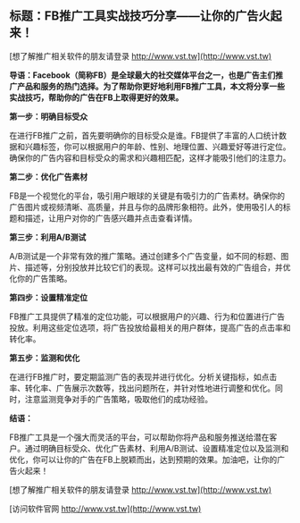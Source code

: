 ## **标题：FB推广工具实战技巧分享——让你的广告火起来！**

[想了解推广相关软件的朋友请登录 http://www.vst.tw](http://www.vst.tw)

**导语：Facebook（简称FB）是全球最大的社交媒体平台之一，也是广告主们推广产品和服务的热门选择。为了帮助你更好地利用FB推广工具，本文将分享一些实战技巧，帮助你的广告在FB上取得更好的效果。**

**第一步：明确目标受众**

在进行FB推广之前，首先要明确你的目标受众是谁。FB提供了丰富的人口统计数据和兴趣标签，你可以根据用户的年龄、性别、地理位置、兴趣爱好等进行定位。确保你的广告内容和目标受众的需求和兴趣相匹配，这样才能吸引他们的注意力。

**第二步：优化广告素材**

FB是一个视觉化的平台，吸引用户眼球的关键是有吸引力的广告素材。确保你的广告图片或视频清晰、高质量，并且与你的品牌形象相符。此外，使用吸引人的标题和描述，让用户对你的广告感兴趣并点击查看详情。

**第三步：利用A/B测试**

A/B测试是一个非常有效的推广策略。通过创建多个广告变量，如不同的标题、图片、描述等，分别投放并比较它们的表现。这样可以找出最有效的广告组合，并优化你的广告策略。

**第四步：设置精准定位**

FB推广工具提供了精准的定位功能，可以根据用户的兴趣、行为和位置进行广告投放。利用这些定位选项，将广告投放给最相关的用户群体，提高广告的点击率和转化率。

**第五步：监测和优化**

在进行FB推广时，要定期监测广告的表现并进行优化。分析关键指标，如点击率、转化率、广告展示次数等，找出问题所在，并针对性地进行调整和优化。同时，注意监测竞争对手的广告策略，吸取他们的成功经验。

**结语：**

FB推广工具是一个强大而灵活的平台，可以帮助你将产品和服务推送给潜在客户。通过明确目标受众、优化广告素材、利用A/B测试、设置精准定位以及监测和优化，你可以让你的广告在FB上脱颖而出，达到预期的效果。加油吧，让你的广告火起来！

[想了解推广相关软件的朋友请登录 http://www.vst.tw](http://www.vst.tw)


[访问软件官网 http://www.vst.tw](http://www.vst.tw)
